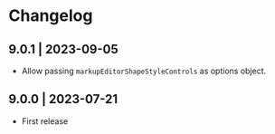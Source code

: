 # Changelog

## 9.0.1 | 2023-09-05

-   Allow passing `markupEditorShapeStyleControls` as options object.

## 9.0.0 | 2023-07-21

-   First release
